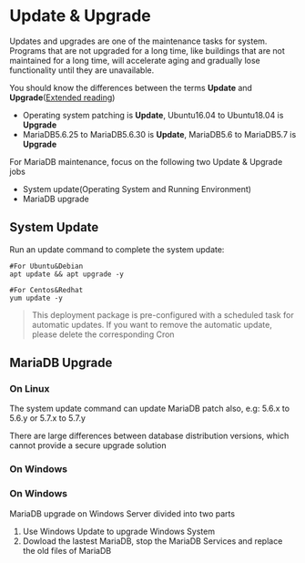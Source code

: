 # Update & Upgrade

Updates and upgrades are one of the maintenance tasks for system. Programs that are not upgraded for a long time, like buildings that are not maintained for a long time, will accelerate aging and gradually lose functionality until they are unavailable.

You should know the differences between the terms **Update** and **Upgrade**([Extended reading](https://support.websoft9.com/docs/faq/tech-upgrade.html#update-vs-upgrade))
- Operating system patching is **Update**, Ubuntu16.04 to Ubuntu18.04 is **Upgrade**
- MariaDB5.6.25 to MariaDB5.6.30 is **Update**, MariaDB5.6 to MariaDB5.7 is **Upgrade**

For MariaDB maintenance, focus on the following two Update & Upgrade jobs

- System update(Operating System and Running Environment) 
- MariaDB upgrade 

## System Update

Run an update command to complete the system update:

``` shell
#For Ubuntu&Debian
apt update && apt upgrade -y

#For Centos&Redhat
yum update -y
```
> This deployment package is pre-configured with a scheduled task for automatic updates. If you want to remove the automatic update, please delete the corresponding Cron

## MariaDB Upgrade

### On Linux

The system update command can update MariaDB patch also, e.g: 5.6.x to 5.6.y or 5.7.x to 5.7.y

There are large differences between database distribution versions, which cannot provide a secure upgrade solution

### On Windows

### On Windows

MariaDB upgrade on Windows Server divided into two parts

1. Use Windows Update to upgrade Windows System
2. Dowload the lastest MariaDB, stop the MariaDB Services and replace the old files of MariaDB